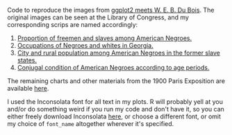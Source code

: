 Code to reproduce the images from [ggplot2 meets W. E. B. Du Bois](https://www.statswithmatt.com/post/ggplot2-meets-w-e-b-du-bois/). The
original images can be seen at the Library of Congress, and my corresponding
scrips are named accordingly:

1. [Proportion of freemen and slaves among American Negroes.](https://hdl.loc.gov/loc.pnp/ppmsca.33913)
2. [Occupations of Negroes and whites in Georgia.](https://hdl.loc.gov/loc.pnp/ppmsca.08993)
3. [City and rural population among American Negroes in the former slave states.](https://hdl.loc.gov/loc.pnp/ppmsca.33914)
4. [Conjugal condition of American Negroes according to age periods.](https://hdl.loc.gov/loc.pnp/ppmsca.33915)

The remaining charts and other materials from the 1900 Paris Exposition are
available [here](https://www.loc.gov/pictures/search/?st=grid&co=anedub).

I used the Inconsolata font for all text in my plots. R will probably yell at
you and/or do something weird if you run my code and don't have it, so you can
either freely download Inconsolata
[here](https://fontlibrary.org/en/font/inconsolata), or choose a different
font, or omit my choice of `font_name` altogether
wherever it's specified.